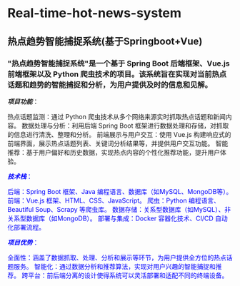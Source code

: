 # Real-time-hot-news-system
## 热点趋势智能捕捉系统(基于Springboot+Vue)
### "热点趋势智能捕捉系统"是一个基于 Spring Boot 后端框架、Vue.js 前端框架以及 Python 爬虫技术的项目。该系统旨在实现对当前热点话题和趋势的智能捕捉和分析，为用户提供及时的信息和见解。

***项目功能***：

热点话题监测：通过 Python 爬虫技术从多个网络来源实时抓取热点话题和新闻内容。
数据处理与分析：利用后端 Spring Boot 框架进行数据处理和存储，对抓取的信息进行清洗、整理和分析。
前端展示与用户交互：使用 Vue.js 构建响应式的前端界面，展示热点话题列表、关键词分析结果等，并提供用户交互功能。
智能推荐：基于用户偏好和历史数据，实现热点内容的个性化推荐功能，提升用户体验。
<font color=blue>

***技术栈***：

后端：Spring Boot 框架、Java 编程语言、数据库（如MySQL、MongoDB等）。
前端：Vue.js 框架、HTML、CSS、JavaScript。
爬虫：Python 编程语言、Beautiful Soup、Scrapy 等爬虫库。
数据存储：关系型数据库（如MySQL）、非关系型数据库（如MongoDB）。
部署与集成：Docker 容器化技术、CI/CD 自动化部署流程。

***项目优势***：

全面性：涵盖了数据抓取、处理、分析和展示等环节，为用户提供全方位的热点话题服务。
智能化：通过数据分析和推荐算法，实现对用户兴趣的智能捕捉和推荐。
跨平台：前后端分离的设计使得系统可以灵活部署和适配不同的终端设备。
</font>
